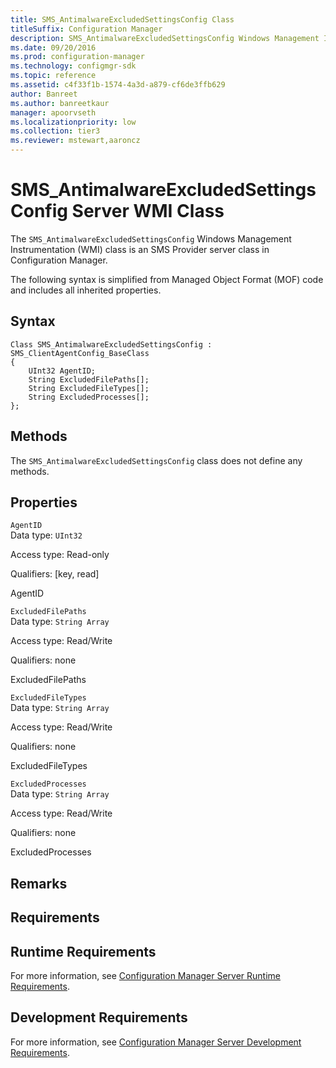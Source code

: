 ```yaml
---
title: SMS_AntimalwareExcludedSettingsConfig Class
titleSuffix: Configuration Manager
description: SMS_AntimalwareExcludedSettingsConfig Windows Management Instrumentation (WMI) class is an SMS Provider server class in Configuration Manager.
ms.date: 09/20/2016
ms.prod: configuration-manager
ms.technology: configmgr-sdk
ms.topic: reference
ms.assetid: c4f33f1b-1574-4a3d-a879-cf6de3ffb629
author: Banreet
ms.author: banreetkaur
manager: apoorvseth
ms.localizationpriority: low
ms.collection: tier3
ms.reviewer: mstewart,aaroncz 
---
```


# SMS_AntimalwareExcludedSettingsConfig Server WMI Class

The `SMS_AntimalwareExcludedSettingsConfig` Windows Management Instrumentation (WMI) class is an SMS Provider server class in Configuration Manager.

 The following syntax is simplified from Managed Object Format (MOF) code and includes all inherited properties.  

## Syntax  

```  
Class SMS_AntimalwareExcludedSettingsConfig : SMS_ClientAgentConfig_BaseClass  
{  
    UInt32 AgentID;  
    String ExcludedFilePaths[];  
    String ExcludedFileTypes[];  
    String ExcludedProcesses[];  
};  
```  

## Methods  
 The `SMS_AntimalwareExcludedSettingsConfig` class does not define any methods.  

## Properties  
 `AgentID`  
 Data type: `UInt32`  

 Access type: Read-only  

 Qualifiers: [key, read]  

 AgentID    

 `ExcludedFilePaths`  
 Data type: `String Array`  

 Access type: Read/Write  

 Qualifiers: none  

 ExcludedFilePaths    

 `ExcludedFileTypes`  
 Data type: `String Array`  

 Access type: Read/Write  

 Qualifiers: none  

 ExcludedFileTypes    

 `ExcludedProcesses`  
 Data type: `String Array`  

 Access type: Read/Write  

 Qualifiers: none  

 ExcludedProcesses    

## Remarks  

## Requirements  

## Runtime Requirements  
 For more information, see [Configuration Manager Server Runtime Requirements](../../../../../develop/core/reqs/server-runtime-requirements.md).  

## Development Requirements  
 For more information, see [Configuration Manager Server Development Requirements](../../../../../develop/core/reqs/server-development-requirements.md).
